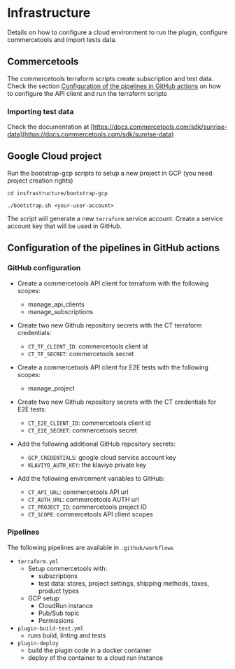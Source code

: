 # Infrastructure

Details on how to configure a cloud environment to run the plugin, configure commercetools and import tests data.

## Commercetools

The commercetools terraform scripts create subscription and test data.
Check the section [Configuration of the pipelines in GitHub actions](#configuration-of-the-pipelines-in-gitHub-actions)
on how to configure the API client and run the terraform scripts

### Importing test data

Check the documentation
at [https://docs.commercetools.com/sdk/sunrise-data](https://docs.commercetools.com/sdk/sunrise-data)

## Google Cloud project

Run the bootstrap-gcp scripts to setup a new project in GCP (you need project creation rights)

```shell
cd insfrastructure/bootstrap-gcp
```

```shell
./bootstrap.sh <your-user-account>
```

The script will generate a new `terraform` service account. Create a service account key that will be used in GitHub.

## Configuration of the pipelines in GitHub actions

### GitHub configuration

* Create a commercetools API client for terraform with the following scopes:
    * manage_api_clients
    * manage_subscriptions
* Create two new Github repository secrets with the CT terraform credentials:
    * `CT_TF_CLIENT_ID`: commercetools client id
    * `CT_TF_SECRET`: commercetools secret
* Create a commercetools API client for E2E tests with the following scopes:
    * manage_project
* Create two new Github repository secrets with the CT credentials for E2E tests:
    * `CT_E2E_CLIENT_ID`: commercetools client id
    * `CT_E2E_SECRET`: commercetools secret
* Add the following additional GitHub repository secrets:
    * `GCP_CREDENTIALS`: google cloud service account key
    * `KLAVIYO_AUTH_KEY`: the klaviyo private key

* Add the following environment variables to GitHub:
    * `CT_API_URL`: commercetools API url
    * `CT_AUTH_URL`: commercetools AUTH url
    * `CT_PROJECT_ID`: commercetools project ID
    * `CT_SCOPE`: commercetools API client scopes

### Pipelines

The following pipelines are available in `.github/workflows`

- `terraform.yml`
    - Setup commercetools with:
        - subscriptions
        - test data: stores, project settings, shipping methods, taxes, product types
    - GCP setup:
        - CloudRun instance
        - Pub/Sub topic
        - Permissions
- `plugin-build-test.yml`
    - runs build, linting and tests
- `plugin-deploy`
    - build the plugin code in a docker container
    - deploy of the container to a cloud run instance
